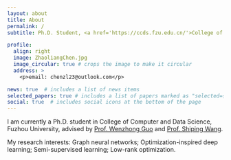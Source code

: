 ```yaml
---
layout: about
title: About
permalink: /
subtitle: Ph.D. Student, <a href='https://ccds.fzu.edu.cn/'>College of Computer and Data Science, Fuzhou University</a>

profile:
  align: right
  image: ZhaoliangChen.jpg
  image_circular: true # crops the image to make it circular
  address: >
    <p>email: chenzl23@outlook.com</p>

news: true  # includes a list of news items
selected_papers: true # includes a list of papers marked as "selected={true}"
social: true  # includes social icons at the bottom of the page
---
```


<!-- Write your biography here. Tell the world about yourself. Link to your favorite [subreddit](http://reddit.com). You can put a picture in, too. The code is already in, just name your picture `prof_pic.jpg` and put it in the `img/` folder.

Put your address / P.O. box / other info right below your picture. You can also disable any these elements by editing `profile` property of the YAML header of your `_pages/about.md`. Edit `_bibliography/papers.bib` and Jekyll will render your [publications page](/al-folio/publications/) automatically.

Link to your social media connections, too. This theme is set up to use [Font Awesome icons](http://fortawesome.github.io/Font-Awesome/) and [Academicons](https://jpswalsh.github.io/academicons/), like the ones below. Add your Facebook, Twitter, LinkedIn, Google Scholar, or just disable all of them. -->
I am currently a Ph.D. student in College of Computer and Data Science, Fuzhou University, advised by [Prof. Wenzhong Guo](https://ccds.fzu.edu.cn/info/1202/4993.htm) and [Prof. Shiping Wang](https://ccds.fzu.edu.cn/info/1202/8958.htm).

My research interests: Graph neural networks; Optimization-inspired deep learning; Semi-supervised learning; Low-rank optimization.
